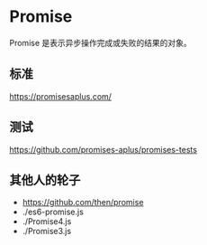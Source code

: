 # Promise

Promise 是表示异步操作完成或失败的结果的对象。

## 标准

<https://promisesaplus.com/>

## 测试

<https://github.com/promises-aplus/promises-tests>

## 其他人的轮子

- <https://github.com/then/promise>
- ./es6-promise.js
- ./Promise4.js
- ./Promise3.js
